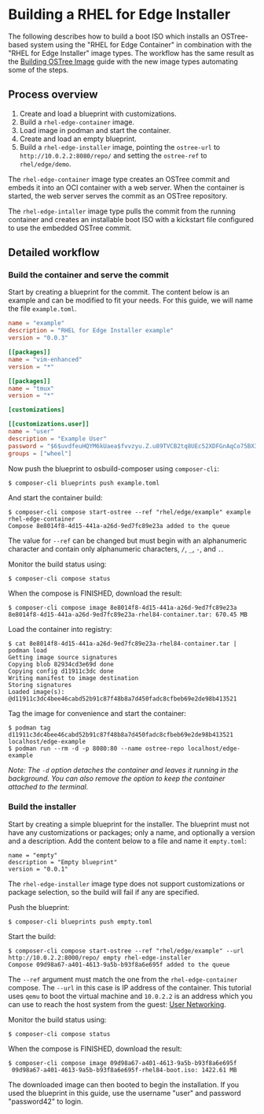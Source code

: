 # Building a RHEL for Edge Installer

The following describes how to build a boot ISO which installs an OSTree-based system using the "RHEL for Edge Container" in combination with the "RHEL for Edge Installer" image types. The workflow has the same result as the [Building OSTree Image](./building-ostree-images.md) guide with the new image types automating some of the steps.

## Process overview

1. Create and load a blueprint with customizations.
2. Build a `rhel-edge-container` image.
3. Load image in podman and start the container.
4. Create and load an empty blueprint.
5. Build a `rhel-edge-installer` image, pointing the `ostree-url` to `http://10.0.2.2:8080/repo/` and setting the `ostree-ref` to `rhel/edge/demo`.

The `rhel-edge-container` image type creates an OSTree commit and embeds it into an OCI container with a web server. When the container is started, the web server serves the commit as an OSTree repository.

The `rhel-edge-intaller` image type pulls the commit from the running container and creates an installable boot ISO with a kickstart file configured to use the embedded OSTree commit.

## Detailed workflow

### Build the container and serve the commit

Start by creating a blueprint for the commit. The content below is an example and can be modified to fit your needs. For this guide, we will name the file `example.toml`.

```toml
name = "example"
description = "RHEL for Edge Installer example"
version = "0.0.3"

[[packages]]
name = "vim-enhanced"
version = "*"

[[packages]]
name = "tmux"
version = "*"

[customizations]

[[customizations.user]]
name = "user"
description = "Example User"
password = "$6$uvdfeuHQYM6kUaea$fvvzyu.Z.u89TVCB2tq8UEc52XDFGnAqCo75BX3zu8OzIbS.EKMo/Saammb151sLrdzmlESnpNEPrJ7h5b0c6/"
groups = ["wheel"]
```

Now push the blueprint to osbuild-composer using `composer-cli`:
```
$ composer-cli blueprints push example.toml
```

And start the container build:
```
$ composer-cli compose start-ostree --ref "rhel/edge/example" example rhel-edge-container
Compose 8e8014f8-4d15-441a-a26d-9ed7fc89e23a added to the queue
```
The value for `--ref` can be changed but must begin with an alphanumeric character and contain only alphanumeric characters, `/`, `_`, `-`, and `.`.

Monitor the build status using:
```
$ composer-cli compose status
```

When the compose is FINISHED, download the result:
```
$ composer-cli compose image 8e8014f8-4d15-441a-a26d-9ed7fc89e23a
8e8014f8-4d15-441a-a26d-9ed7fc89e23a-rhel84-container.tar: 670.45 MB
```

Load the container into registry:
```
$ cat 8e8014f8-4d15-441a-a26d-9ed7fc89e23a-rhel84-container.tar | podman load
Getting image source signatures
Copying blob 82934cd3e69d done
Copying config d11911c3dc done
Writing manifest to image destination
Storing signatures
Loaded image(s): @d11911c3dc4bee46cabd52b91c87f48b8a7d450fadc8cfbeb69e2de98b413521
```

Tag the image for convenience and start the container:
```
$ podman tag d11911c3dc4bee46cabd52b91c87f48b8a7d450fadc8cfbeb69e2de98b413521 localhost/edge-example
$ podman run --rm -d -p 8080:80 --name ostree-repo localhost/edge-example
```

*Note: The `-d` option detaches the container and leaves it running in the background. You can also remove the option to keep the container attached to the terminal.*

### Build the installer

Start by creating a simple blueprint for the installer. The blueprint must not have any customizations or packages; only a name, and optionally a version and a description. Add the content below to a file and name it `empty.toml`:
```
name = "empty"
description = "Empty blueprint"
version = "0.0.1"
```
The `rhel-edge-installer` image type does not support customizations or package selection, so the build will fail if any are specified.

Push the blueprint:
```
$ composer-cli blueprints push empty.toml
```

Start the build:
```
$ composer-cli compose start-ostree --ref "rhel/edge/example" --url http://10.0.2.2:8000/repo/ empty rhel-edge-installer
Compose 09d98a67-a401-4613-9a5b-b93f8a6e695f added to the queue
```
The `--ref` argument must match the one from the `rhel-edge-container` compose.
The `--url` in this case is IP address of the container. This tutorial uses `qemu` to boot the virtual machine and `10.0.2.2` is an address which you can use to reach the host system from the guest: [User Networking](https://wiki.qemu.org/Documentation/Networking#User_Networking_.28SLIRP.29).

Monitor the build status using:
```
$ composer-cli compose status
```

When the compose is FINISHED, download the result:
```
$ composer-cli compose image 09d98a67-a401-4613-9a5b-b93f8a6e695f
 09d98a67-a401-4613-9a5b-b93f8a6e695f-rhel84-boot.iso: 1422.61 MB
```

The downloaded image can then booted to begin the installation. If you used the blueprint in this guide, use the username "user" and password "password42" to login.
